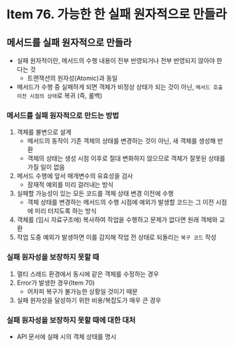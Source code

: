 # Item 76. 가능한 한 실패 원자적으로 만들라

## 메서드를 실패 원자적으로 만들라

- 실패 원자적이란, 메서드의 수행 내용이 전부 반영되거나 전부 반영되지 않아야 한다는 것
    - 트랜잭션의 원자성(Atomic)과 동일
- 메서드가 수행 중 실패하게 되면 객체가 비정상 상태가 되는 것이 아닌, `메서드 호출 이전 시점의 상태`로 복귀 (즉, 롤백)

### 메서드를 실패 원자적으로 만드는 방법

1. 객체를 불변으로 설계
    - 메서드의 동작이 기존 객체의 상태를 변경하는 것이 아닌, 새 객체를 생성해 반환
    - 객체의 상태는 생성 시점 이후로 절대 변화하지 않으므로 객체가 잘못된 상태를 가질 일이 없음
2. 메서드 수행에 앞서 매개변수의 유효성을 검사
    - 잠재적 예외를 미리 걸러내는 방식
3. 실패할 가능성이 있는 모든 코드를 객체 상태 변경 이전에 수행
    - 객체 상태를 변경하는 메서드의 수행 시점에 예외가 발생할 코드는 그 이전 시점에 미리 터지도록 하는 방식
4. 객체를 (임시 자료구조에) 복사하여 작업을 수행하고 문제가 없다면 원래 객체와 교환
5. 작업 도중 예외가 발생하면 이를 감지해 작업 전 상태로 되돌리는 `복구 코드` 작성

### 실패 원자성을 보장하지 못할 때

1. 멀티 스레드 환경에서 동시에 같은 객체를 수정하는 경우
2. Error가 발생한 경우(Item 70)
    - 어차피 복구가 불가능한 상황일 것이기 때문
3. 실패 원자성을 달성하기 위한 비용/복잡도가 매우 큰 경우

### 실패 원자성을 보장하지 못할 때에 대한 대처

- API 문서에 실패 시의 객체 상태를 명시
